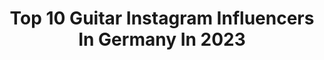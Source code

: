 ---
title: Top 10 Guitar Instagram Influencers In Germany In 2023
description: >-
  Find top guitar Instagram influencers in Germany in 2023. Most popular hashtags: #guitarist #guitar #music #musician.
platform: Instagram
hits: 159
text_top: Identify the most popular Instagram profiles on inBeat.
text_bottom: Our search engine holds 159 Instagram influencers like this in Germany for you to pitch.
profiles:
  - username: "martinablazeska"
    fullname: >-
      Martina Blazeska
    bio: >-
      guitar playing, singing & songwriting ✨ macedonian in usa / germany watch my new video ↓
    location: "Germany"
    followers: 19603
    engagement: 1291
    commentsToLikes: 0.030133
    id: ck14gg8w652lo0i19p30pja4z
    verified: false
    hashtags: "#musico, #fashionstyle, #songwriting, #singer"
  - username: "javier_g_breatheyourlast"
    fullname: >-
      ♠️ 𝕵𝖆𝖛𝖎𝖊𝖗 𝕲𝖆𝖗𝖈𝖎𝖆
    bio: >-
      Vox & Guitars @breatheyourlast Model & Ambassador @emp_de 🔥Cooperations: @nuclearblastrecords @metalbladerecords @oktober_promotion @centurymediaeu
    location: "Germany"
    followers: 36257
    engagement: 341
    commentsToLikes: 0.114457
    id: ckap0lflhqtjc0i78m9ateyis
    verified: false
    hashtags: "#supportmetalbands, #hornsup, #metal, #javier"
  - username: "albert_draufgaenger"
    fullname: >-
      Albert-Mario Lampel
    bio: >-
      🎤🎸 #singer & #guitarist @die_draufgaenger 📀 🎧 #songwriter & #producer lampel records 🥤 friend of @dsire_teadrink_austria
    location: "Germany"
    followers: 20637
    engagement: 810
    commentsToLikes: 0.012643
    id: ck14ljudvv1v20i19zn2fyo1k
    verified: false
    hashtags: "#lampelrecords, #stayathome, #bleibdahoam, #moteaviert"
  - username: "_micklas_"
    fullname: >-
      Michael Glashauser
    bio: >-
      European | Landscapes | Family | Guitar | Books | Sports 🏡 | Bavaria @markt_essing 📭 | collab&training 📷 | mine © 🌍 | 38/194 ™️ | @_micklastravels_
    location: "Germany"
    followers: 55758
    engagement: 1611
    commentsToLikes: 0.116716
    id: ckapcf53a3k780i78ciu2wlpb
    verified: false
    hashtags: "#deutschland, #travelwithkids, #wellness, #venetogram"
  - username: "g.force.club"
    fullname: >-
      G-Force Club
    bio: >-
      Favorite guitar masters
    location: "Germany"
    followers: 13852
    engagement: 776
    commentsToLikes: 0.012092
    id: ck0w4voey0mwo0i19cgwy5v4q
    verified: false
    hashtags: "#legend, #gibsonlespaul, #guitargod, #guitarsolo"
  - username: "yaroslava.ihnatenko"
    fullname: >-
      Yaroslava Ihnatenko
    bio: >-
      Sharing the moments of my practice classical guitarist Robert Schumann Hochschule für Musik Sumy, Ukraine - Düsseldorf, Germany
    location: "Germany"
    followers: 64284
    engagement: 1110
    commentsToLikes: 0.020810
    id: ck9hc30tyjj480j7807xe430a
    verified: false
    hashtags: "#femaleguitarist, #guitarlife, #guitarplayer, #instaguitar"
  - username: "serkanozcelik"
    fullname: >-
      Serkan Özçelik
    bio: >-
      Guitarist / Developer • Born in Germany, lives in Turkey.
    location: "Germany"
    followers: 5274
    engagement: 524
    commentsToLikes: 0.012906
    id: ckap33jz11eyc0i78foypnaym
    verified: false
    hashtags: "#guitarist, #burak, #marshall, #rockmusic"
  - username: "josiestickdorn"
    fullname: >-
      Josie ✨
    bio: >-
      nineteen heidelberg, germany self taught #guitarist 🎸 tennis player 👇 check out my latest youtube video
    location: "Germany"
    followers: 113603
    engagement: 882
    commentsToLikes: 0.030347
    id: ck5hdhei7nfxb0i11u292w2q6
    verified: false
    hashtags: "#guitarporn, #guitar, #musician, #guitarist"
  - username: "arapersadmehr"
    fullname: >-
      Ara Persadmehr
    bio: >-
      Musician🎵🎼🎶🎸 (آرا پِرسادمهر) برای هماهنگی ضبط استودیو گیتار و تدریس دایرکت لطفاً 🙏 TeachingGuitar Singer/Guitarist/Composer/Arrangement
    location: "Germany"
    followers: 3239
    engagement: 1438
    commentsToLikes: 0.080588
    id: ck6027ypkgw1z0i14lrkl8655
    verified: false
    hashtags: "#modernmusic, #guitarplayer, #flamencoguitar, #piano"
  - username: "noelledosanjos"
    fullname: >-
      Noelle dos Anjos
    bio: >-
      👾 Streaming on Mon/Wed/Fri on Twitch! 🎶 Vocalist/Guitarist for @nungaraband 🎸Lead Guitarist for @alkoholika_tribute 🌺 Twitch, YouTube, Patreon & more:
    location: "Germany"
    followers: 28261
    engagement: 747
    commentsToLikes: 0.025622
    id: ckf5vbepenzbc0j239mj58a5n
    verified: false
    hashtags: "#guitarriffs, #twitchmusician, #maleficent, #twitchstreamer"
---